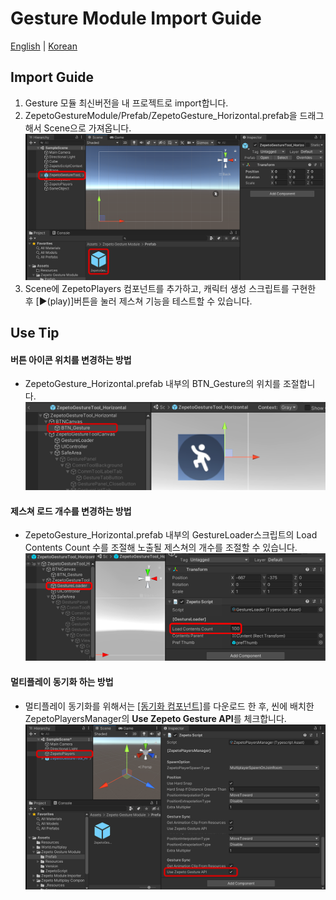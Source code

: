 # Gesture Module Import Guide

[English](./README.md) | [Korean](./README_KR.md)

## Import Guide
1. Gesture 모듈 최신버전을 내 프로젝트로 import합니다.
2. ZepetoGestureModule/Prefab/ZepetoGesture_Horizontal.prefab을 드래그해서 Scene으로 가져옵니다.    
    <img width="700" alt="image" src="./Image/GuideImage1.png">   
3.  Scene에 ZepetoPlayers 컴포넌트를 추가하고, 캐릭터 생성 스크립트를 구현한 후 [▶︎(play)]버튼을 눌러 제스쳐 기능을 테스트할 수 있습니다.   

## Use Tip
#### 버튼 아이콘 위치를 변경하는 방법
- ZepetoGesture_Horizontal.prefab 내부의 BTN_Gesture의 위치를 조절합니다.    
        <img width="700" alt="image" src="./Image/GuideImage2.png">   

#### 제스쳐 로드 개수를 변경하는 방법
- ZepetoGesture_Horizontal.prefab 내부의 GestureLoader스크립트의 Load Contents Count 수를 조절해 노출될 제스쳐의 개수를 조절할 수 있습니다.   
        <img width="700" alt="image" src="./Image/GuideImage3.png">   

#### 멀티플레이 동기화 하는 방법
- 멀티플레이 동기화를 위해서는 [[동기화 컴포넌트]](../MultiplayComponent/)를 다운로드 한 후, 씬에 배치한 ZepetoPlayersManager의 **Use Zepeto Gesture API**를 체크합니다.   
        <img width="700" alt="image" src="./Image/GuideImage4.png">   



